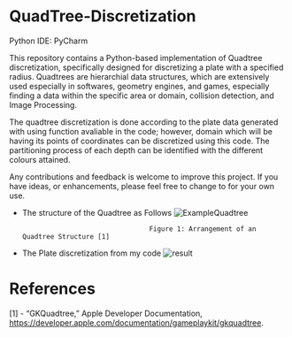 # QuadTree-Discretization

 Python IDE: PyCharm

This repository contains a Python-based implementation of Quadtree discretization, specifically designed for discretizing a plate with a specified radius. Quadtrees are hierarchial data structures, which are extensively used especially in softwares, geometry engines, and games, especially finding a data within the specific area or domain, collision detection, and Image Processing.


The quadtree discretization is done according to the plate data generated with using function avaliable in the code; however, domain which will be having its points of coordinates can be discretized using this code. The partitioning process of each depth can be identified with the different colours attained.


Any contributions and feedback is welcome to improve this project. If you have ideas, or enhancements, please feel free to change to for your own use.

* The structure of the Quadtree as Follows
          ![ExampleQuadtree](https://github.com/Edizhanssy/QuadTree-Discretization/assets/128889535/3db6ebfb-3feb-4edd-827a-b9b0abf736b6)

                                      Figure 1: Arrangement of an Quadtree Structure [1]

* The Plate discretization from my code
          ![result](https://github.com/Edizhanssy/QuadTree-Discretization/assets/128889535/740af1de-856b-4035-9fff-dd8aebb389c3)


# References
[1] - “GKQuadtree,” Apple Developer Documentation, https://developer.apple.com/documentation/gameplaykit/gkquadtree. 

